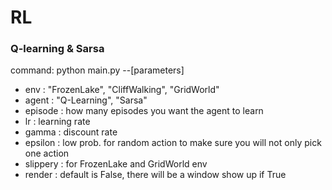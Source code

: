 # RL

### Q-learning & Sarsa

command: python main.py \--[parameters]

* env : "FrozenLake", "CliffWalking", "GridWorld"
* agent : "Q-Learning", "Sarsa"
* episode : how many episodes you want the agent to learn
* lr : learning rate
* gamma : discount rate
* epsilon : low prob. for random action to make sure you will not only pick one action
* slippery : for FrozenLake and GridWorld env
* render : default is False, there will be a window show up if True